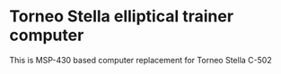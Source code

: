# Torneo Stella elliptical trainer computer
 
 This is MSP-430 based computer replacement for Torneo Stella C-502